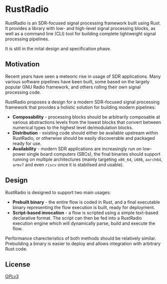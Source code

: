 # RustRadio

RustRadio is an SDR-focused signal processing framework built using Rust. It provides a library with low- and high-level signal processing blocks, as well as a command line (CLI) tool for building complete lightweight signal processing pipelines.

It is still in the inital design and specification phase.

## Motivation

Recent years have seen a meteoric rise in usage of SDR applications. Many various software pipelines have been built, some based on the largely popular GNU Radio framework, and others rolling their own signal processing code.

RustRadio proposes a design for a modern SDR-focused signal processing framework that provides a holistic solution for building modern pipelines:

- **Composability** - processing blocks should be arbitrarily composable at various abstractions levels from the lowest blocks that convert between numerical types to the highest level de/modulation blocks.
- **Distribution** - existing code should either be available upstream within RustRadio, or otherwise should be easily discoverable and packaged ready for use.
- **Availability** - modern SDR applications are increasingly run on low-power single board computers (SBCs), the final binaries should support running on multiple architectures (mainly targeting `x86_64`, `i686`, `aarch64`, `armv7` and even `riscv` once it is stabilised and usable).

## Design

RustRadio is designed to support two main usages:

- **Prebuilt binary** - the entire flow is coded in Rust, and a final executable binary representing the flow execution is built, ready for deployment.
- **Script-based invocation** - a flow is scripted using a simple text-based declarative format. The script can then be fed into a RustRadio execution engine which will dynamically parse, build and execute the flow.

Performance charecteristics of both methods should be relatively similar. Prebuilding a binary is easier to deploy and allows integration with arbitrary Rust code.

## License

[GPLv3](LICENSE)

